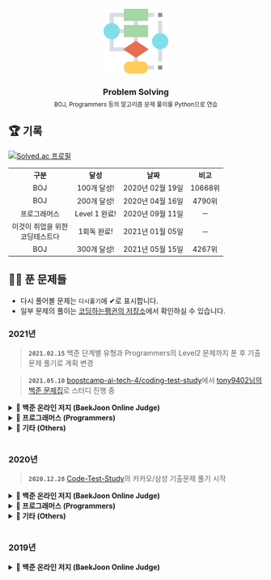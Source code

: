 <!-- PROJECT LOGO -->
<br />
<div align="center">
  <a href="https://github.com/coodingpenguin/repository-guideline">
    <img src="logo.png" alt="Logo" width="128" height="128">
  </a>
  <h3 style='border: none; margin-bottom: 5px;'>Problem Solving</h3>
  <small>BOJ, Programmers 등의 알고리즘 문제 풀이를 Python으로 연습</small>
</div>

## 🏆 기록

[![Solved.ac
프로필](http://mazassumnida.wtf/api/generate_badge?boj=unodostre)](https://solved.ac/unodostre)

<table>
    <tr>
        <th align="center">구분</th>
        <th align="center">달성</th>
        <th align="center">날짜</th>
        <th align="center">비고</th>
    </tr>
    <tr>
        <td align="center">BOJ</td>
        <td align="center">100개 달성!</td>
        <td align="center">2020년 02월 19일</td>
        <td align="center">10668위</td>
    </tr>
    <tr>
        <td align="center">BOJ</td>
        <td align="center">200개 달성!</td>
        <td align="center">2020년 04월 16일</td>
        <td align="center">4790위</td>
    </tr>
    <tr>
        <td align="center">프로그래머스</td>
        <td align="center">Level 1 완료!</td>
        <td align="center">2020년 09월 11일</td>
        <td align="center">─</td>
    </tr>
    <tr>
        <td align="center">이것이 취업을 위한<br/>코딩테스트다</td>
        <td align="center">1회독 완료!</td>
        <td align="center">2021년 01월 05일</td>
        <td align="center">─</td>
    </tr>
    <tr>
        <td align="center">BOJ</td>
        <td align="center">300개 달성!</td>
        <td align="center">2021년 05월 15일</td>
        <td align="center">4267위</td>
    </tr>
</table>

## 👩‍💻 푼 문제들

- 다시 풀어볼 문제는 `다시풀기`에 ✔로 표시합니다.
- 일부 문제의 풀이는 [코딩하는펭귄의 저장소](https://cooding-penguin.netlify.app/)에서 확인하실 수 있습니다.

### 2021년

> **`2021.02.15`** 백준 단계별 유형과 Programmers의 Level2 문제까지 푼 후 기출문제 풀기로 계획 변경

> **`2021.05.10`** [boostcamp-ai-tech-4/coding-test-study](https://github.com/boostcamp-ai-tech-4/coding-test-study)에서 [tony9402님의 백준 문제집](https://github.com/tony9402/baekjoon)로 스터디 진행 중

<details markdown="1">
<summary><strong>📄 백준 온라인 저지 (BaekJoon Online Judge)</strong></summary>

<br/>

| 문제 번호 |                              제목                              | 다시 풀기 |
| :-------: | :------------------------------------------------------------: | :-------: |
|   18352   | [특정 거리의 도시 찾기](https://www.acmicpc.net/problem/18352) |     ✔     |
|   11404   |       [플로이드](https://www.acmicpc.net/problem/11404)        |           |
|   10825   |        [국영수](https://www.acmicpc.net/problem/10825)         |           |
|   1920    |        [수 찾기](https://www.acmicpc.net/problem/1920)         |           |
|   13458   |       [시험 감독](https://www.acmicpc.net/problem/13458)       |           |
|   1010    |       [다리 놓기](https://www.acmicpc.net/problem/1010)        |           |
|   9184    |    [신나는 함수 실행](https://www.acmicpc.net/problem/9184)    |           |
|   15947   | [아기 석환 뚜루루 뚜루](https://www.acmicpc.net/problem/15947) |           |
|   11279   |        [최대 힙](https://www.acmicpc.net/problem/11279)        |           |
|   1927    |        [최소 힙](https://www.acmicpc.net/problem/1927)         |           |
|   11286   |       [절대값 힙](https://www.acmicpc.net/problem/11286)       |           |
|   17390   |  [이건 꼭 풀어야 해!](https://www.acmicpc.net/problem/17390)   |           |
|   13305   |        [주유소](https://www.acmicpc.net/problem/13305)         |           |
|   17298   |        [오큰수](https://www.acmicpc.net/problem/17298)         |     ✔     |
|   1259    |       [팰린드롬수](https://www.acmicpc.net/problem/1259)       |           |
|   10845   |          [큐](https://www.acmicpc.net/problem/10845)           |           |
|   15829   |        [Hashing](https://www.acmicpc.net/problem/15829)        |           |
|   10816   |      [숫자 카드2](https://www.acmicpc.net/problem/10816)       |           |
|   2805    |      [나무 자르기](https://www.acmicpc.net/problem/2805)       |     ✔     |
|   1992    |        [쿼드트리](https://www.acmicpc.net/problem/1992)        |           |
|   1654    |      [랜선 자르기](https://www.acmicpc.net/problem/1654)       |     ✔     |
|   18111   |     [마인크래프트](https://www.acmicpc.net/problem/18111)      |     ✔     |
|   1260    |       [DFS와 BFS](https://www.acmicpc.net/problem/1260)        |     ✔     |
|   1780    |      [종이의 개수](https://www.acmicpc.net/problem/1780)       |     ✔     |
|   1629    |          [곱셈](https://www.acmicpc.net/problem/1629)          |     ✔     |
|   4796    |          [캠핑](https://www.acmicpc.net/problem/4796)          |           |
|   11725   |   [트리의 부모 찾기](https://www.acmicpc.net/problem/11725)    |           |
|   1325    |     [효율적인 해킹](https://www.acmicpc.net/problem/1325)      |     ✔     |
|   2178    |       [미로 탐색](https://www.acmicpc.net/problem/2178)        |           |
|   2667    |     [단지번호붙이기](https://www.acmicpc.net/problem/2667)     |           |
|   7569    |         [토마토](https://www.acmicpc.net/problem/7569)         |           |
|   7576    |         [토마토](https://www.acmicpc.net/problem/7576)         |           |
|   16918   |        [봄버맨](https://www.acmicpc.net/problem/16918)         |           |
|   5547    |      [일루미네이션](https://www.acmicpc.net/problem/5547)      |     ✔     |
|   14502   |        [연구소](https://www.acmicpc.net/problem/14502)         |           |
|   16234   |       [인구 이동](https://www.acmicpc.net/problem/16234)       |     ✔     |
|   2636    |          [치즈](https://www.acmicpc.net/problem/2636)          |           |
|   13549   |       [숨바꼭질3](https://www.acmicpc.net/problem/13549)       |     ✔     |
|   16973   |     [직사각형 탈출](https://www.acmicpc.net/problem/16973)     |     ✔     |
|   14940   |       [숨바꼭질3](https://www.acmicpc.net/problem/14940)       |           |
|   13023   |         [ABCDE](https://www.acmicpc.net/problem/13023)         |     ✔     |
|   3029    |          [경고](https://www.acmicpc.net/problem/3029)          |           |

</details>

<details markdown="1">
<summary><strong>📄 프로그래머스 (Programmers)</strong></summary>

<br/>

|  레벨   |                                    제목                                     | 다시 풀기 |
| :-----: | :-------------------------------------------------------------------------: | :-------: |
| Level 2 | [뉴스 클러스터링](https://programmers.co.kr/learn/courses/30/lessons/17677) |           |
| Level 2 |      [캐시](https://programmers.co.kr/learn/courses/30/lessons/17680)       |           |
| Level 2 |   [프렌즈4블록](https://programmers.co.kr/learn/courses/30/lessons/17679)   |     ✔     |

<br/>
</details>

<details markdown="1">
<summary><strong>📄 기타 (Others)</strong></summary>

<br/>

|              출처               |                                                        제목                                                         | 다시 풀기 |
| :-----------------------------: | :-----------------------------------------------------------------------------------------------------------------: | :-------: |
| 이것이 취업을 위한 코딩테스트다 | [정렬된 배열에서 특정 수의 개수 구하기](./python-for-coding-test/binary_search/정렬된배열에서특정수의개수구하기.py) |           |
| 이것이 취업을 위한 코딩테스트다 |                   [여행 계획](./python-for-coding-test/graph/정렬된배열에서특정수의개수구하기.py)                   |           |
| 이것이 취업을 위한 코딩테스트다 |                            [모험가 길드](./python-for-coding-test/greedy/모험가길드.py)                             |     ✔     |
| 이것이 취업을 위한 코딩테스트다 |                      [곱하기 혹은 더하기](./python-for-coding-test/greedy/곱하기혹은더하기.py)                      |           |

</details>

<br/>

### 2020년

> **`2020.12.28`** [Code-Test-Study](https://github.com/CodeTest-StudyGroup/Code-Test-Study)의 카카오/삼성 기출문제 풀기 시작

<details markdown="1">
<summary><strong>📄 백준 온라인 저지 (BaekJoon Online Judge)</strong></summary>

<br/>

| 문제 번호 |                                 제목                                 | 다시 풀기 |
| :-------: | :------------------------------------------------------------------: | :-------: |
|   1546    |             [평균](https://www.acmicpc.net/problem/1546)             |           |
|   2163    |        [초콜릿 자르기](https://www.acmicpc.net/problem/2163)         |           |
|   2525    |          [오븐 시계](https://www.acmicpc.net/problem/2525)           |           |
|   2530    |        [인공지능 시계](https://www.acmicpc.net/problem/2530)         |           |
|   2675    |         [문자열 반복](https://www.acmicpc.net/problem/2675)          |           |
|   2884    |           [알람시계](https://www.acmicpc.net/problem/2884)           |           |
|   2920    |             [음계](https://www.acmicpc.net/problem/2920)             |           |
|   2935    |             [소음](https://www.acmicpc.net/problem/2935)             |           |
|   3046    |              [R2](https://www.acmicpc.net/problem/3046)              |           |
|   5355    |          [화성 수학](https://www.acmicpc.net/problem/5355)           |           |
|   10699   |          [오늘날짜](https://www.acmicpc.net/problem/10699)           |           |
|   11653   |         [소인수분해](https://www.acmicpc.net/problem/11653)          |     ✔     |
|   2484    |         [주사위 네개](https://www.acmicpc.net/problem/2484)          |           |
|   9012    |             [괄호](https://www.acmicpc.net/problem/9012)             |           |
|   1789    |          [수들의 합](https://www.acmicpc.net/problem/1789)           |           |
|   10039   |          [평균 점수](https://www.acmicpc.net/problem/10039)          |           |
|   1934    |          [최소공배수](https://www.acmicpc.net/problem/1934)          |           |
|   4101    |            [크냐?](https://www.acmicpc.net/problem/4101)             |           |
|   2480    |         [주사위 세개](https://www.acmicpc.net/problem/2480)          |           |
|   10156   |            [과자](https://www.acmicpc.net/problem/10156)             |           |
|   3009    |          [네 번째 점](https://www.acmicpc.net/problem/3009)          |           |
|   2476    |         [주사위 게임](https://www.acmicpc.net/problem/2476)          |           |
|   2754    |          [학점 계산](https://www.acmicpc.net/problem/2754)           |           |
|   7567    |             [덩치](https://www.acmicpc.net/problem/7567)             |           |
|   5063    |             [TGN](https://www.acmicpc.net/problem/5063)              |           |
|   10102   |            [개표](https://www.acmicpc.net/problem/10102)             |           |
|   10886   |   [0 = not cute / 1 = cute](https://www.acmicpc.net/problem/10886)   |           |
|   10988   |    [팰린드롬인지 확인하기](https://www.acmicpc.net/problem/10988)    |           |
|   5086    |         [배수와 약수](https://www.acmicpc.net/problem/5086)          |           |
|   9610    |            [사분면](https://www.acmicpc.net/problem/9610)            |           |
|   9506    |         [약수들의 합](https://www.acmicpc.net/problem/9506)          |           |
|   10103   |         [주사위 게임](https://www.acmicpc.net/problem/10103)         |           |
|   10214   |          [Baseball](https://www.acmicpc.net/problem/10214)           |           |
|   11557   |   [Yangjojang of The Year](https://www.acmicpc.net/problem/11557)    |           |
|   1977    |          [완전제곱수](https://www.acmicpc.net/problem/1977)          |           |
|   11098   |       [첼시를 도와줘!](https://www.acmicpc.net/problem/11098)        |           |
|   5635    |             [생일](https://www.acmicpc.net/problem/5635)             |           |
|   1408    |              [24](https://www.acmicpc.net/problem/1408)              |           |
|   2440    |         [별 찍기 - 3](https://www.acmicpc.net/problem/2440)          |           |
|   2441    |         [별 찍기 - 4](https://www.acmicpc.net/problem/2441)          |           |
|   2609    |   [최대공약수와 최소공배수](https://www.acmicpc.net/problem/2609)    |           |
|   5565    |            [영수증](https://www.acmicpc.net/problem/5565)            |           |
|   10984   |      [내 학점을 구해줘](https://www.acmicpc.net/problem/10984)       |           |
|   10833   |            [사과](https://www.acmicpc.net/problem/10833)             |           |
|   2442    |         [별 찍기 - 5](https://www.acmicpc.net/problem/2442)          |           |
|   2443    |         [별 찍기 - 6](https://www.acmicpc.net/problem/2443)          |           |
|   2444    |         [별 찍기 - 7](https://www.acmicpc.net/problem/2444)          |           |
|   2522    |         [별 찍기 - 12](https://www.acmicpc.net/problem/2522)         |           |
|   2523    |         [별 찍기 - 13](https://www.acmicpc.net/problem/2523)         |           |
|   9325    |            [얼마?](https://www.acmicpc.net/problem/9325)             |           |
|   2445    |         [별 찍기 - 8](https://www.acmicpc.net/problem/2445)          |           |
|   2446    |         [별 찍기 - 9](https://www.acmicpc.net/problem/2446)          |           |
|   2010    |            [플러그](https://www.acmicpc.net/problem/2010)            |           |
|   5522    |          [카드 게임](https://www.acmicpc.net/problem/5522)           |           |
|   10178   |        [할로윈의 사탕](https://www.acmicpc.net/problem/10178)        |           |
|   9295    |            [주사위](https://www.acmicpc.net/problem/9295)            |           |
|   10569   |           [다면체](https://www.acmicpc.net/problem/10569)            |           |
|   2921    |            [도미노](https://www.acmicpc.net/problem/2921)            |           |
|   10995   |        [별 찍기 - 20](https://www.acmicpc.net/problem/10995)         |           |
|   10991   |        [별 찍기 - 16](https://www.acmicpc.net/problem/10991)         |           |
|   1978    |          [소수 찾기](https://www.acmicpc.net/problem/1978)           |           |
|   2581    |             [소수](https://www.acmicpc.net/problem/2581)             |           |
|   2501    |         [약수 구하기](https://www.acmicpc.net/problem/2501)          |           |
|   2475    |            [검증수](https://www.acmicpc.net/problem/2475)            |           |
|   2747    |         [피보나치 수](https://www.acmicpc.net/problem/2747)          |           |
|   2576    |             [홀수](https://www.acmicpc.net/problem/2576)             |           |
|   9085    |            [더하기](https://www.acmicpc.net/problem/9085)            |           |
|   2490    |            [윷놀이](https://www.acmicpc.net/problem/2490)            |           |
|   10797   |           [10부제](https://www.acmicpc.net/problem/10797)            |           |
|   2506    |           [점수계산](https://www.acmicpc.net/problem/2506)           |           |
|   2455    |         [지능형 기차](https://www.acmicpc.net/problem/2455)          |           |
|   1912    |            [연속합](https://www.acmicpc.net/problem/1912)            |     ✔     |
|   2908    |             [상수](https://www.acmicpc.net/problem/2908)             |           |
|   2460    |        [지능형 기차 2](https://www.acmicpc.net/problem/2460)         |           |
|   2592    |            [대표값](https://www.acmicpc.net/problem/2592)            |           |
|   2711    |        [오타맨 고창영](https://www.acmicpc.net/problem/2711)         |           |
|   2953    |        [나는 요리사다](https://www.acmicpc.net/problem/2953)         |           |
|   1292    |        [쉽게 푸는 문제](https://www.acmicpc.net/problem/1292)        |     ✔     |
|   3460    |            [이진수](https://www.acmicpc.net/problem/3460)            |     ✔     |
|   10807   |          [개수 세기](https://www.acmicpc.net/problem/10807)          |           |
|   5054    |          [주차의 신](https://www.acmicpc.net/problem/5054)           |           |
|   2822    |          [점수 계산](https://www.acmicpc.net/problem/2822)           |           |
|   2750    |         [수 정렬하기](https://www.acmicpc.net/problem/2750)          |           |
|   2752    |           [세수정렬](https://www.acmicpc.net/problem/2752)           |           |
|   1037    |             [약수](https://www.acmicpc.net/problem/1037)             |           |
|   5543    |           [상근날드](https://www.acmicpc.net/problem/5543)           |           |
|   2587    |           [대표값2](https://www.acmicpc.net/problem/2587)            |           |
|   1427    |         [소트인사이드](https://www.acmicpc.net/problem/1427)         |           |
|   2309    |          [일곱난쟁이](https://www.acmicpc.net/problem/2309)          |           |
|   9076    |          [점수 집계](https://www.acmicpc.net/problem/9076)           |           |
|   2693    |         [N번째 큰 수](https://www.acmicpc.net/problem/2693)          |           |
|   5176    |          [대회 자리](https://www.acmicpc.net/problem/5176)           |           |
|   10773   |            [제로](https://www.acmicpc.net/problem/10773)             |           |
|   3040    |   [백설 공주와 일곱 난쟁이](https://www.acmicpc.net/problem/3040)    |           |
|   10809   |         [알파벳 찾기](https://www.acmicpc.net/problem/10809)         |           |
|   3058    |        [짝수를 찾아라](https://www.acmicpc.net/problem/3058)         |           |
|   5800    |          [성적 통계](https://www.acmicpc.net/problem/5800)           |           |
|   5576    |           [콘테스트](https://www.acmicpc.net/problem/5576)           |           |
|   10870   |        [피보나치 수 5](https://www.acmicpc.net/problem/10870)        |           |
|   11047   |           [동전 0](https://www.acmicpc.net/problem/11047)            |     ✔     |
|   2743    |        [단어 길이 재기](https://www.acmicpc.net/problem/2743)        |           |
|   2744    |       [대소문자 바꾸기](https://www.acmicpc.net/problem/2744)        |           |
|   2902    |      [KMP는 왜 KMP일까?](https://www.acmicpc.net/problem/2902)       |           |
|   1357    |         [뒤집힌 덧셈](https://www.acmicpc.net/problem/1357)          |           |
|   10987   |         [모음의 개수](https://www.acmicpc.net/problem/10987)         |           |
|   4458    |      [첫 글자를 대문자로](https://www.acmicpc.net/problem/4458)      |           |
|   11654   |         [아스키 코드](https://www.acmicpc.net/problem/11654)         |           |
|   11720   |          [숫자의 합](https://www.acmicpc.net/problem/11720)          |           |
|   11721   |    [열 개씩 끊어 출력하기](https://www.acmicpc.net/problem/11721)    |           |
|   10821   |         [정수의 개수](https://www.acmicpc.net/problem/10821)         |           |
|   10808   |         [알파벳 개수](https://www.acmicpc.net/problem/10808)         |           |
|   1157    |          [단어 공부](https://www.acmicpc.net/problem/1157)           |           |
|   5218    |         [알파벳 거리](https://www.acmicpc.net/problem/5218)          |           |
|   11365   |         [!밀비 급일](https://www.acmicpc.net/problem/11365)          |           |
|   11170   |          [0의 개수](https://www.acmicpc.net/problem/11170)           |           |
|   11655   |            [ROT13](https://www.acmicpc.net/problem/11655)            |           |
|   1676    |      [팩토리얼 0의 개수](https://www.acmicpc.net/problem/1676)       |           |
|   2605    |          [줄 세우기](https://www.acmicpc.net/problem/2605)           |           |
|   2447    |         [별 찍기 - 10](https://www.acmicpc.net/problem/2447)         |     ✔     |
|   2606    |           [바이러스](https://www.acmicpc.net/problem/2606)           |     ✔     |
|   11719   |      [그대로 출력하기 2](https://www.acmicpc.net/problem/11719)      |           |
|   1924    |            [2007년](https://www.acmicpc.net/problem/1924)            |           |
|   10992   |        [별 찍기 - 17](https://www.acmicpc.net/problem/10992)         |           |
|   4673    |          [셀프 넘버](https://www.acmicpc.net/problem/4673)           |           |
|   14681   |        [사분면 고르기](https://www.acmicpc.net/problem/14681)        |           |
|   10996   |        [별 찍기 - 21](https://www.acmicpc.net/problem/10996)         |           |
|   2607    |         [비슷한 단어](https://www.acmicpc.net/problem/2607)          |     ✔     |
|   1065    |             [한수](https://www.acmicpc.net/problem/1065)             |           |
|   1152    |         [단어의 개수](https://www.acmicpc.net/problem/1152)          |           |
|   5622    |            [다이얼](https://www.acmicpc.net/problem/5622)            |           |
|   2941    |      [크로아티아 알파벳](https://www.acmicpc.net/problem/2941)       |           |
|   1316    |        [그룹 단어 체커](https://www.acmicpc.net/problem/1316)        |           |
|   1712    |          [손익분기점](https://www.acmicpc.net/problem/1712)          |           |
|   2839    |          [설탕 배달](https://www.acmicpc.net/problem/2839)           |     ✔     |
|   2292    |             [벌집](https://www.acmicpc.net/problem/2292)             |           |
|   1193    |           [분수찾기](https://www.acmicpc.net/problem/1193)           |           |
|   2869    |    [달팽이는 올라가고 싶다](https://www.acmicpc.net/problem/2869)    |           |
|   10250   |          [ACM 호텔](https://www.acmicpc.net/problem/10250)           |           |
|   2755    |      [부녀회장이 될테야](https://www.acmicpc.net/problem/2755)       |           |
|   17283   |         [I am Groot](https://www.acmicpc.net/problem/17283)          |           |
|   1011    | [Fly me to the Alpha Centauri](https://www.acmicpc.net/problem/1011) |     ✔     |
|   1929    |         [소수 구하기](https://www.acmicpc.net/problem/1929)          |     ✔     |
|   4948    |        [베트르랑 공준](https://www.acmicpc.net/problem/4948)         |           |
|   9020    |       [골드바흐의 추측](https://www.acmicpc.net/problem/9020)        |     ✔     |
|   1085    |      [직사각형에서 탈출](https://www.acmicpc.net/problem/1085)       |           |
|   4153    |          [직각삼각형](https://www.acmicpc.net/problem/4153)          |           |
|   3053    |         [택시 기하학](https://www.acmicpc.net/problem/3053)          |           |
|   1002    |             [터렛](https://www.acmicpc.net/problem/1002)             |           |
|   11729   |     [하노이 탑 이동 순서](https://www.acmicpc.net/problem/11729)     |           |
|   2798    |            [블랙잭](https://www.acmicpc.net/problem/2798)            |           |
|   2231    |            [분해합](https://www.acmicpc.net/problem/2231)            |     ✔     |
|   7568    |             [덩치](https://www.acmicpc.net/problem/7568)             |           |
|   1018    |      [체스판 다시 칠하기](https://www.acmicpc.net/problem/1018)      |           |
|   1436    |         [영화감독 숌](https://www.acmicpc.net/problem/1436)          |           |
|   2751    |        [수 정렬하기 2](https://www.acmicpc.net/problem/2751)         |           |
|   10989   |        [수 정렬하기 3](https://www.acmicpc.net/problem/10989)        |           |
|   2108    |            [통계학](https://www.acmicpc.net/problem/2108)            |           |
|   11650   |        [좌표 정렬하기](https://www.acmicpc.net/problem/11650)        |           |
|   11651   |       [좌표 정렬하기 2](https://www.acmicpc.net/problem/11651)       |           |
|   1181    |          [단어 정렬](https://www.acmicpc.net/problem/1181)           |           |
|   10814   |         [나이순 정렬](https://www.acmicpc.net/problem/10814)         |           |
|   15649   |          [N과 M (1)](https://www.acmicpc.net/problem/15649)          |           |
|   15650   |          [N과 M (2)](https://www.acmicpc.net/problem/15650)          |           |
|   15651   |          [N과 M (3)](https://www.acmicpc.net/problem/15651)          |           |
|   15652   |          [N과 M (4)](https://www.acmicpc.net/problem/15652)          |           |
|   9663    |           [N-Queen](https://www.acmicpc.net/problem/9663)            |     ✔     |
|   2580    |            [스도쿠](https://www.acmicpc.net/problem/2580)            |     ✔     |
|   11050   |         [이항 계수 1](https://www.acmicpc.net/problem/11050)         |           |
|   14888   |       [연산자 끼워넣기](https://www.acmicpc.net/problem/14888)       |           |
|   14889   |        [스타트와 링크](https://www.acmicpc.net/problem/1489)         |           |
|   2748    |        [피보나치 수 2](https://www.acmicpc.net/problem/2748)         |           |
|   1003    |      [10피보나치 함수03](https://www.acmicpc.net/problem/1003)       |           |
|   1904    |            [01타일](https://www.acmicpc.net/problem/1904)            |           |
|   9461    |         [파도반 수열](https://www.acmicpc.net/problem/9461)          |           |
|   1149    |           [RGB거리](https://www.acmicpc.net/problem/1149)            |           |
|   1932    |         [정수 삼각형](https://www.acmicpc.net/problem/1932)          |     ✔     |
|   2579    |         [계단 오르기](https://www.acmicpc.net/problem/2579)          |     ✔     |
|   1463    |          [1로 만들기](https://www.acmicpc.net/problem/1463)          |     ✔     |
|   1271    |         [엄청난 부자2](https://www.acmicpc.net/problem/1271)         |           |
|   1550    |            [16진수](https://www.acmicpc.net/problem/1550)            |           |
|   10844   |        [쉬운 계단 수](https://www.acmicpc.net/problem/10844)         |           |
|   2156    |         [포도주 시식](https://www.acmicpc.net/problem/2156)          |     ✔     |
|   11053   | [가장 긴 증가하는 부분 수열](https://www.acmicpc.net/problem/11053)  |           |
|   11054   | [가장 긴 바이토닉 부분 수열](https://www.acmicpc.net/problem/11054)  |           |
|   3036    |              [링](https://www.acmicpc.net/problem/3036)              |           |
|   2565    |            [전깃줄](https://www.acmicpc.net/problem/2565)            |     ✔     |
|   9251    |             [LCS](https://www.acmicpc.net/problem/9251)              |     ✔     |
|   12865   |         [평범한 배낭](https://www.acmicpc.net/problem/12865)         |     ✔     |
|   18406   |       [럭키 스트레이트](https://www.acmicpc.net/problem/18406)       |           |
|   1931    |          [회의실배정](https://www.acmicpc.net/problem/1931)          |     ✔     |
|   1541    |        [잃어버린 괄호](https://www.acmicpc.net/problem/1541)         |           |
|   2981    |             [검문](https://www.acmicpc.net/problem/2981)             |     ✔     |
|   11051   |         [이항 계수 2](https://www.acmicpc.net/problem/11051)         |           |
|   10828   |            [스택](https://www.acmicpc.net/problem/10828)             |           |
|   9375    |        [패션왕 신해빈](https://www.acmicpc.net/problem/9375)         |     ✔     |
|   2004    |        [조합 0의 개수](https://www.acmicpc.net/problem/2004)         |     ✔     |
|   4949    |        [균형잡힌 세상](https://www.acmicpc.net/problem/4949)         |           |
|   1874    |          [스택 수열](https://www.acmicpc.net/problem/1874)           |           |
|   18258   |             [큐2](https://www.acmicpc.net/problem/18258)             |           |
|   2164    |            [카드2](https://www.acmicpc.net/problem/2164)             |           |
|   11866   |       [요세푸스 문제0](https://www.acmicpc.net/problem/11866)        |           |
|   1966    |          [프린터 큐](https://www.acmicpc.net/problem/1966)           |           |
|   10866   |             [덱](https://www.acmicpc.net/problem/10866)              |           |
|   1021    |         [회전하는 큐](https://www.acmicpc.net/problem/1021)          |           |
|   5430    |              [AC](https://www.acmicpc.net/problem/5430)              |     ✔     |
|   15953   |          [상금 헌터](https://www.acmicpc.net/problem/15953)          |           |
|   2630    |        [색종이 만들기](https://www.acmicpc.net/problem/2630)         |           |
|   2740    |          [행렬 곱셈](https://www.acmicpc.net/problem/2740)           |           |

</details>

<details markdown="1">
<summary><strong>📄 프로그래머스 (Programmers)</strong></summary>

<br/>

|  레벨   |                                           제목                                           | 다시 풀기 |
| :-----: | :--------------------------------------------------------------------------------------: | :-------: |
| Level 1 |       [직사각형 별찍기](https://programmers.co.kr/learn/courses/30/lessons/12969)        |           |
| Level 1 |         [행렬의 덧셈](https://programmers.co.kr/learn/courses/30/lessons/12950)          |           |
| Level 1 |    [수박수박수박수박수박수](https://programmers.co.kr/learn/courses/30/lessons/12922)    |           |
| Level 1 |     [크레인 인형뽑기 게임](https://programmers.co.kr/learn/courses/30/lessons/64061)     |           |
| Level 1 |      [완주하지 못한 선수](https://programmers.co.kr/learn/courses/30/lessons/42576)      |           |
| Level 1 |         [평균 구하기](https://programmers.co.kr/learn/courses/30/lessons/12944)          |           |
| Level 1 |           [모의고사](https://programmers.co.kr/learn/courses/30/lessons/42840)           |           |
| Level 1 |            [체육복](https://programmers.co.kr/learn/courses/30/lessons/42862)            |           |
| Level 1 |           [K번째 수](https://programmers.co.kr/learn/courses/30/lessons/42748)           |           |
| Level 1 |            [2016년](https://programmers.co.kr/learn/courses/30/lessons/12901)            |           |
| Level 1 |     [가운데 글자 가져오기](https://programmers.co.kr/learn/courses/30/lessons/12903)     |           |
| Level 1 |       [같은 숫자는 싫어](https://programmers.co.kr/learn/courses/30/lessons/12906)       |           |
| Level 1 |      [두 정수 사이의 합](https://programmers.co.kr/learn/courses/30/lessons/12912)       |           |
| Level 1 | [문자열 내 마음대로 정렬하기](https://programmers.co.kr/learn/courses/30/lessons/12915)  |           |
| Level 1 |    [문자열 내 p와 y의 개수](https://programmers.co.kr/learn/courses/30/lessons/12916)    |           |
| Level 1 | [문자열 내림차순으로 배치하기](https://programmers.co.kr/learn/courses/30/lessons/12917) |           |
| Level 1 |      [문자열 다루기 기본](https://programmers.co.kr/learn/courses/30/lessons/12918)      |           |
| Level 1 |     [서울에서 김서방 찾기](https://programmers.co.kr/learn/courses/30/lessons/12919)     |           |
| Level 1 |     [나누어 떨어지는 배열](https://programmers.co.kr/learn/courses/30/lessons/12910)     |           |
| Level 1 |          [소수 찾기](https://programmers.co.kr/learn/courses/30/lessons/12921)           |           |
| Level 1 |     [문자열 정수로 바꾸기](https://programmers.co.kr/learn/courses/30/lessons/12925)     |           |
| Level 1 |          [시저 암호](https://programmers.co.kr/learn/courses/30/lessons/12926)           |           |
| Level 1 |          [약수의 합](https://programmers.co.kr/learn/courses/30/lessons/12928)           |           |
| Level 1 |      [이상한 문자 만들기](https://programmers.co.kr/learn/courses/30/lessons/12930)      |           |
| Level 1 |        [자릿수 더하기](https://programmers.co.kr/learn/courses/30/lessons/12931)         |           |
| Level 1 | [자연수 뒤집어 배열로 만들기](https://programmers.co.kr/learn/courses/30/lessons/12932)  |           |
| Level 1 |  [정수 내림차순으로 배치하기](https://programmers.co.kr/learn/courses/30/lessons/12933)  |           |
| Level 1 |       [정수 제곱근 판별](https://programmers.co.kr/learn/courses/30/lessons/12934)       |           |
| Level 1 |    [제일 작은 수 제거하기](https://programmers.co.kr/learn/courses/30/lessons/12935)     |           |
| Level 1 |         [짝수와 홀수](https://programmers.co.kr/learn/courses/30/lessons/12937)          |           |
| Level 1 |           [하샤드수](https://programmers.co.kr/learn/courses/30/lessons/12947)           |           |
| Level 1 |      [핸드폰 번호 가리기](https://programmers.co.kr/learn/courses/30/lessons/12948)      |           |
| Level 1 | [x만큼 간격이 있는 n개의 숫자](https://programmers.co.kr/learn/courses/30/lessons/12954) |           |
| Level 1 |         [콜라츠 추측](https://programmers.co.kr/learn/courses/30/lessons/12943)          |           |
| Level 1 |             [예산](https://programmers.co.kr/learn/courses/30/lessons/12982)             |           |
| Level 1 |           [비밀지도](https://programmers.co.kr/learn/courses/30/lessons/17681)           |           |
| Level 1 |            [실패율](https://programmers.co.kr/learn/courses/30/lessons/42889)            |           |
| Level 1 |   [최대공약수와 최소공배수](https://programmers.co.kr/learn/courses/30/lessons/12940)    |           |
| Level 1 |           [다트게임](https://programmers.co.kr/learn/courses/30/lessons/17682)           |           |
| Level 1 |     [두 개 뽑아서 더하기](https://programmers.co.kr/learn/courses/30/lessons/68644)      |           |
| Level 2 |       [다리를지나는트럭](https://programmers.co.kr/learn/courses/30/lessons/42583)       |     ✔     |
| Level 2 |         [멀쩡한사각형](https://programmers.co.kr/learn/courses/30/lessons/62048)         |     ✔     |
| Level 2 |          [주식 가격](https://programmers.co.kr/learn/courses/30/lessons/42584)           |           |
| Level 2 |           [스킬트리](https://programmers.co.kr/learn/courses/30/lessons/49993)           |           |
| Level 2 |           [기능개발](https://programmers.co.kr/learn/courses/30/lessons/42586)           |           |
| Level 2 |            [프린터](https://programmers.co.kr/learn/courses/30/lessons/42587)            |           |
| Level 2 |        [124나라의 숫자](https://programmers.co.kr/learn/courses/30/lessons/12899)        |     ✔     |
| Level 2 |         [큰 수 만들기](https://programmers.co.kr/learn/courses/30/lessons/42883)         |     ✔     |
| Level 2 |         [문자열 압축](https://programmers.co.kr/learn/courses/30/lessons/60057)          |           |

<br/>
</details>

<details markdown="1">
<summary><strong>📄 기타 (Others)</strong></summary>

<br/>

|              출처               |                                   제목                                   | 다시 풀기 |
| :-----------------------------: | :----------------------------------------------------------------------: | :-------: |
| 이것이 취업을 위한 코딩테스트다 | [문자열 재정렬](./python-for-coding-test/implementation/문자열재정렬.py) |           |

</details>

<br/>

### 2019년

<details markdown="1">
<summary><strong>📄 백준 온라인 저지 (BaekJoon Online Judge)</strong></summary>

<br/>

| 문제 번호 |                                제목                                 | 다시 풀기 |
| :-------: | :-----------------------------------------------------------------: | :-------: |
|   11399   |            [ATM](https://www.acmicpc.net/problem/11399)             |           |
|   11052   |       [카드 구매하기](https://www.acmicpc.net/problem/11052)        |           |
|   2748    |        [피보나치 수 2](https://www.acmicpc.net/problem/2748)        |           |
|   1003    |        [피보나치 함수](https://www.acmicpc.net/problem/1003)        |           |
|   1904    |           [01타일](https://www.acmicpc.net/problem/1904)            |           |
|   9461    |         [파도반 수열](https://www.acmicpc.net/problem/9461)         |           |
|   1149    |           [RGB거리](https://www.acmicpc.net/problem/1149)           |           |
|   1932    |         [정수 삼각형](https://www.acmicpc.net/problem/1932)         |     ✔     |
|   2579    |         [계단 오르기](https://www.acmicpc.net/problem/2579)         |           |
|   1463    |         [1로 만들기](https://www.acmicpc.net/problem/1463)          |           |
|   10844   |        [쉬운 계단 수](https://www.acmicpc.net/problem/10844)        |           |
|   2156    |         [포도주 시식](https://www.acmicpc.net/problem/2156)         |     ✔     |
|   11053   | [가장 긴 증가하는 부분 수열](https://www.acmicpc.net/problem/11053) |           |
|   11054   | [가장 긴 바이토닉 부분 수열](https://www.acmicpc.net/problem/11054) |     ✔     |
|   2565    |           [전깃줄](https://www.acmicpc.net/problem/2565)            |     ✔     |
|   9251    |             [LCS](https://www.acmicpc.net/problem/9251)             |     ✔     |

</details>
